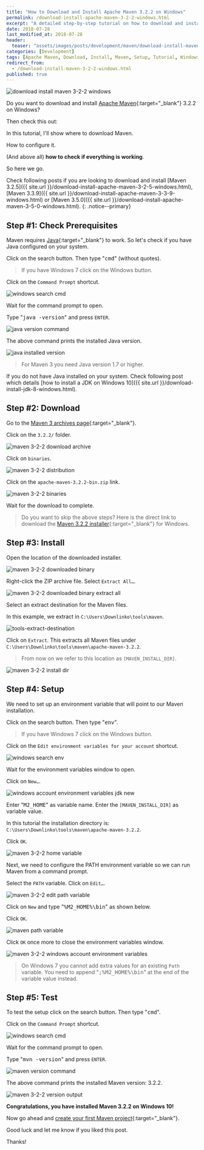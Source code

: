 ```yaml
---
title: "How to Download and Install Apache Maven 3.2.2 on Windows"
permalink: /download-install-apache-maven-3-2-2-windows.html
excerpt: "A detailed step-by-step tutorial on how to download and install Apache Maven 3.2.2 on Windows 10."
date: 2018-07-28
last_modified_at: 2018-07-28
header:
  teaser: "assets/images/posts/development/maven/download-install-maven-3-2-2-windows.png"
categories: [Development]
tags: [Apache Maven, Download, Install, Maven, Setup, Tutorial, Windows]
redirect_from:
  - /download-install-maven-3-2-2-windows.html
published: true
---
```


<img src="{{ site.url }}/assets/images/posts/development/maven/download-install-maven-3-2-2-windows.png" alt="download install maven 3-2-2 windows" class="align-right title-image">

Do you want to download and install [Apache Maven](https://maven.apache.org/){:target="_blank"} 3.2.2 on Windows?

Then check this out:

In this tutorial, I'll show where to download Maven.

How to configure it.

(And above all) **how to check if everything is working**.

So here we go.

Check following posts if you are looking to download and install [Maven 3.2.5]({{ site.url }}/download-install-apache-maven-3-2-5-windows.html), [Maven 3.3.9]({{ site.url }}/download-install-apache-maven-3-3-9-windows.html) or [Maven 3.5.0]({{ site.url }}/download-install-apache-maven-3-5-0-windows.html).
{: .notice--primary}

## Step #1: Check Prerequisites

Maven requires [Java](http://www.oracle.com/technetwork/java/javase/downloads/index.html){:target="_blank"} to work. So let's check if you have Java configured on your system.

Click on the search button. Then type "<kbd>cmd</kbd>" (without quotes).

> If you have Windows 7 click on the Windows button.

Click on the `Command Prompt` shortcut.

<img src="{{ site.url }}/assets/images/posts/development/windows-search-cmd.png" alt="windows search cmd">

Wait for the command prompt to open.

Type "<kbd>java -version</kbd>" and press `ENTER`.

<img src="{{ site.url }}/assets/images/posts/development/java-version-command.png" alt="java version command">

The above command prints the installed Java version.

<img src="{{ site.url }}/assets/images/posts/development/java-installed-version.png" alt="java installed version">

> For Maven 3 you need Java version 1.7 or higher.

If you do not have Java installed on your system. Check following post which details [how to install a JDK on Windows 10]({{ site.url }}/download-install-jdk-8-windows.html).

## Step #2: Download

Go to the [Maven 3 archives page](https://archive.apache.org/dist/maven/maven-3/){:target="_blank"}.

Click on the `3.2.2/` folder.

<img src="{{ site.url }}/assets/images/posts/development/maven/maven-3-2-2-download-archive.png" alt="maven 3-2-2 download archive">

Click on `binaries`.

<img src="{{ site.url }}/assets/images/posts/development/maven/maven-3-2-2-distribution.png" alt="maven 3-2-2 distribution">

Click on the `apache-maven-3.2.2-bin.zip` link.

<img src="{{ site.url }}/assets/images/posts/development/maven/maven-3-2-2-binaries.png" alt="maven 3-2-2 binaries">

Wait for the download to complete.

> Do you want to skip the above steps? Here is the direct link to download the [Maven 3.2.2 installer](https://archive.apache.org/dist/maven/maven-3/3.2.2/binaries/apache-maven-3.2.2-bin.zip){:target="_blank"} for Windows.

## Step #3: Install

Open the location of the downloaded installer.

<img src="{{ site.url }}/assets/images/posts/development/maven/maven-3-2-2-downloaded-binary.png" alt="maven 3-2-2 downloaded binary">

Right-click the ZIP archive file. Select `Extract All…`.

<img src="{{ site.url }}/assets/images/posts/development/maven/maven-3-2-2-downloaded-binary-extract-all.png" alt="maven 3-2-2 downloaded binary extract all">

Select an extract destination for the Maven files.

In this example, we extract in `C:\Users\Downlinko\tools\maven`.

<img src="{{ site.url }}/assets/images/posts/development/maven/maven-extract-destination.png" alt="tools-extract-destination">

Click on `Extract`. This extracts all Maven files under `C:\Users\Downlinko\tools\maven\apache-maven-3.2.2`.

> From now on we refer to this location as `[MAVEN_INSTALL_DIR]`.

<img src="{{ site.url }}/assets/images/posts/development/maven/maven-3-2-2-install-dir.png" alt="maven 3-2-2 install dir">

## Step #4: Setup

We need to set up an environment variable that will point to our Maven installation.

Click on the search button. Then type "<kbd>env</kbd>".

> If you have Windows 7 click on the Windows button.

Click on the `Edit environment variables for your account` shortcut.

<img src="{{ site.url }}/assets/images/posts/development/windows-search-env.png" alt="windows search env">

Wait for the environment variables window to open.

Click on `New…`.

<img src="{{ site.url }}/assets/images/posts/development/windows-account-environment-variables-jdk-new.png" alt="windows account environment variables jdk new">

Enter "<kbd>M2_HOME</kbd>" as variable name. Enter the `[MAVEN_INSTALL_DIR]` as variable value.

In this tutorial the installation directory is: `C:\Users\Downlinko\tools\maven\apache-maven-3.2.2`.

Click `OK`.

<img src="{{ site.url }}/assets/images/posts/development/maven/maven-3-2-2-home-variable.png" alt="maven 3-2-2 home variable">

Next, we need to configure the PATH environment variable so we can run Maven from a command prompt.

Select the `PATH` variable. Click on `Edit…`.

<img src="{{ site.url }}/assets/images/posts/development/maven/maven-3-2-2-edit-path-variable.png" alt="maven 3-2-2 edit path variable">

Click on `New` and type "<kbd>%M2_HOME%\bin</kbd>" as shown below.

Click `OK`.

<img src="{{ site.url }}/assets/images/posts/development/maven/maven-path-variable.png" alt="maven path variable">

Click `OK` once more to close the environment variables window.

<img src="{{ site.url }}/assets/images/posts/development/maven/maven-3-2-2-windows-account-environment-variables.png" alt="maven 3-2-2 windows account environment variables">

> On Windows 7 you cannot add extra values for an existing `Path` variable. You need to append "<kbd>;%M2_HOME%\bin</kbd>" at the end of the variable value instead.

## Step #5: Test

To test the setup click on the search button. Then type "<kbd>cmd</kbd>".

Click on the `Command Prompt` shortcut.

<img src="{{ site.url }}/assets/images/posts/development/windows-search-cmd.png" alt="windows search cmd">

Wait for the command prompt to open.

Type "<kbd>mvn -version</kbd>" and press `ENTER`.

<img src="{{ site.url }}/assets/images/posts/development/maven/maven-version-command.png" alt="maven version command">

The above command prints the installed Maven version: 3.2.2.

<img src="{{ site.url }}/assets/images/posts/development/maven/maven-3-2-2-version-output.png" alt="maven 3-2-2 version output">

**Congratulations, you have installed Maven 3.2.2 on Windows 10!**

Now go ahead and [create your first Maven project](https://maven.apache.org/guides/getting-started/maven-in-five-minutes.html){:target="_blank"}.

Good luck and let me know if you liked this post.

Thanks!
